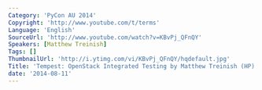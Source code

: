 ```yaml
---
Category: 'PyCon AU 2014'
Copyright: 'http://www.youtube.com/t/terms'
Language: 'English'
SourceUrl: 'http://www.youtube.com/watch?v=KBvPj_QFnQY'
Speakers: [Matthew Treinish]
Tags: []
ThumbnailUrl: 'http://i.ytimg.com/vi/KBvPj_QFnQY/hqdefault.jpg'
Title: 'Tempest: OpenStack Integrated Testing by Matthew Treinish (HP)'
date: '2014-08-11'
---
```


